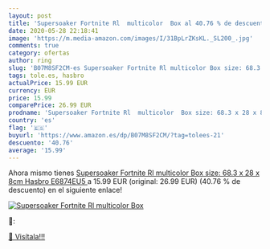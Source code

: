 ```yaml
---
layout: post
title: 'Supersoaker Fortnite Rl  multicolor  Box al 40.76 % de descuento'
date: 2020-05-28 22:18:41
image: 'https://m.media-amazon.com/images/I/31BpLrZKsKL._SL200_.jpg'
comments: true
category: ofertas
author: ring
slug: 'B07M8SF2CM-es Supersoaker Fortnite Rl multicolor Box size: 68.3 x 28 x...'
tags: tole.es, hasbro
actualPrice: 15.99 EUR
currency: EUR
price: 15.99
comparePrice: 26.99 EUR
prodname: 'Supersoaker Fortnite Rl  multicolor  Box size: 68.3 x 28 x 8cm  Hasbro E6874EU5 '
country: 'es'
flag: '🇪🇸'
buyurl: 'https://www.amazon.es/dp/B07M8SF2CM/?tag=tolees-21'
descuento: '40.76'
average: '15.99'
---
```


Ahora mismo tienes [Supersoaker Fortnite Rl  multicolor  Box size: 68.3 x 28 x 8cm  Hasbro E6874EU5 ](https://www.amazon.es/dp/B07M8SF2CM/?tag=tolees-21) a 15.99 EUR (original: 26.99 EUR) (40.76 %  de descuento) en el siguiente enlace!

[![Supersoaker Fortnite Rl  multicolor  Box](https://m.media-amazon.com/images/I/31BpLrZKsKL._SL200_.jpg)](https://www.amazon.es/dp/B07M8SF2CM/?tag=tolees-21)

🔎:


[🛒 Visítala!!!](https://www.amazon.es/dp/B07M8SF2CM/?tag=tolees-21)
